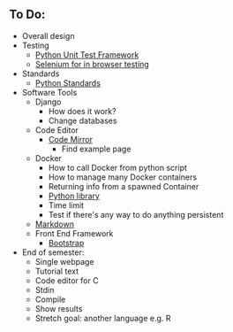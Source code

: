 To Do:
------
+ Overall design
+ Testing
  + [Python Unit Test Framework](https://docs.python.org/3/library/unittest.html)
  + [Selenium for in browser testing](https://www.seleniumhq.org/)
+ Standards
  + [Python Standards](https://www.python.org/dev/peps/pep-0008/)
+ Software Tools
  + Django
    + How does it work?
    + Change databases
  + Code Editor
    + [Code Mirror](https://codemirror.net/)
      + Find example page
  + Docker
    + How to call Docker from python script
    + How to manage many Docker containers
    + Returning info from a spawned Container
    + [Python library](https://github.com/docker/docker-py)
    + Time limit
    + Test if there's any way to do anything persistent
  + [Markdown](https://github.com/adam-p/markdown-here/wiki/Markdown-Cheatsheet#links)
  + Front End Framework
    + [Bootstrap](https://getbootstrap.com/)
+ End of semester:
  + Single webpage
  + Tutorial text
  + Code editor for C
  + Stdin
  + Compile
  + Show results
  + Stretch goal: another language e.g. R